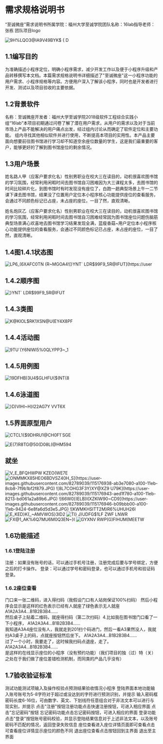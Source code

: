 # 需求规格说明书
“至诚微座”需求说明书所属学院：福州大学至诚学院团队名称：16lab指导老师：张栋 团队项目logo

![9H%LQO3@IA9V49BYK$ { D](https://user-images.githubusercontent.com/82789039/115176846-7df1c280-a100-11eb-916b-2e48b74d81f7.JPG)

## 1.1编写目的
 为准确描述小程序定位，明确小程序需求，减少开发工作以及便于小程序升级和产品转移撰写本文档。本篇需求规格说明书详细描述了"至诚微座"这一小程序功能的用户需求、小程序规格等内容。方便用户深入了解该小程序，同时也是开发者进行开发、测试以及项目验收的主要依据。
 
## 1.2背景软件
名称：至诚微座开发者：福州大学至诚学院2018级软件工程综合实践小组“16lab”本项目初期通过问卷了解了潜在用户需求，从用户的需求以及对于当前市场上产品不能解决的用户痛点出发，经过组内讨论从而确定了软件定位和主要功能。
组内寻找其他相似软件并进行使用，不断提高本项目的实用性。本产品主要面向想要前往图书馆进行学习却不知道空余座位数量的学生，这是我们最重要的客户，能够更好的了解到图书馆座位的剩余情况。

## 1.3用户场景
姓名路人甲（应客户要求化名）性别男职业在校大三在读目的，动机很喜欢图书馆的学习氛围，经常利用闲暇时间去图书馆自习困难因为大三课程太多，去图书馆的时间比较碎片化，到图书馆时有时发现没有座位了，白跑一趟典型场景上午一二节课下课去图书馆，结果没了位置用户定位本小程序核心功能提供座位的查看服务，会通过不同颜色标记已占座，未占座的座位，一目了然，直观清晰。
 
姓名炮灰乙（应客户要求化名）性别男职业在校大三在读目的，动机很喜欢图书馆的学习氛围，经常利用闲暇时间去图书馆自习困难经常因为图书馆座位问题伤脑筋典型场景满心欢喜地去图书馆学习结果发现全满，蓝瘦香菇~用户定位本小程序核心功能提供座位的查看服务，会通过不同颜色标记已占座，未占座的座位，一目了然，直观清晰。

 ## 1.4图1.4.1状态图
![LP6_(6XAFC0TN {R~MGOA4](https://user-images.githubusercontent.com/82789039/115176858-84803a00-a100-11eb-95d8-ecd4fa07a7c4.JPG)![}YNT` LDR$99F9_5R@IFUT](https://user
 ## 1.4.2顺序图
![}YNT` LDR$99F9_5R@IFUT](https://user-images.githubusercontent.com/82789039/115176882-906bfc00-a100-11eb-8e5f-deccbe09b396.JPG)

 ## 1.4.3类图
![K@KIOL$RK1XSN@U(EY4X8PF](https://user-images.githubusercontent.com/82789039/115176887-92ce5600-a100-11eb-8067-02988be93dca.JPG)

 ## 1.4.4活动图
![9TU`(Y6NIWI5%0QLYPP3~_1](https://user-images.githubusercontent.com/82789039/115176897-9661dd00-a100-11eb-9603-8afb5fa99b10.JPG)

 ## 1.4.5用例图
![19DFHB)3U4$GLHFU{$(NT(8](https://user-images.githubusercontent.com/82789039/115176907-9a8dfa80-a100-11eb-8921-4dfdef10fcac.JPG)

 ## 1.4.6泳道图
![}D)VIHI~H}I22AG7Y VVT6X](https://user-images.githubusercontent.com/82789039/115176913-9d88eb00-a100-11eb-839b-a3cb61ec6301.JPG)

 ## 1.5界面原型用户
![CTCL1{$9DHRU1@CH0F1`SGE](https://user-images.githubusercontent.com/82789039/115176917-9f52ae80-a100-11eb-96f7-9e14c18d6c02.JPG)

 ![E(7)R8TG@50(D08L(@HM594](https://user-images.githubusercontent.com/82789039/115176925-a4176280-a100-11eb-9d10-fe52501d9e1c.JPG)


## 就坐

![V_E_B`FQHWPW KZE`O(WE7E](https://user-images.githubusercontent.com/82789039/115176932-a8438000-a100-11eb-9f1c-86d4787f97f4.JPG)
![ONMM`KX85HEO6BDVSZ40H_S](https://user-images.githubusercontent.com/82789039/115176938-ab3e7080-a100-11eb-8cb8-7f9b1bf2f879.JPG)
![8L7COHG3F3Y)XY@XZ9 U79K](https://user-images.githubusercontent.com/82789039/115176943-aed1f780-a100-11eb-8213-bd061a2a89b6.JPG)
![66W0})ELB)I(XZKIW90~CD9](https://user-images.githubusercontent.com/82789039/115176946-b09bbb00-a100-11eb-9424-6e8fa6d5d3e5.JPG)
![KWMKHSITT2M}R6%UHUH26`I](https://user-images.githubusercontent.com/82789039/115176948-b2657e80-a100-11eb-845e-05d591082c47.JPG)
![E_KED}K${_~AMVWOS}3$ID2](https://user-images.githubusercontent.com/82789039/115176951-b396ab80-a100-11eb-8372-4f7bb778cc54.JPG)
![TI} J)UDFG$1LF ZWF LNWR](https://user-images.githubusercontent.com/82789039/115176954-b4c7d880-a100-11eb-93bc-a94f4d58ae53.JPG)
![FX@1_AK%6Q7MU6M0Q3EN~}I](https://user-images.githubusercontent.com/82789039/115176955-b5f90580-a100-11eb-8d19-758b6943374b.JPG)
![GYXNV RWP(G)FIHUM(MEETW](https://user-images.githubusercontent.com/82789039/115176958-b72a3280-a100-11eb-8fae-833a363a9b22.JPG)

## 1.6功能描述
### 1.6.1登陆注册
注册：如果没有账号的话，可以通过手机号注册，注册完成后要与学号绑定，方便之后的打卡操作。
登录：可以通过学号和密码登录，也可以通过手机号和验证码登录。
### 1.6.2座位查看
门口来一张二维码，进入得扫码（我假设门口有人站岗保证100%扫码）
然后小程序会显示是这样的红色表示已经有人就座了绿色表示无人就座
A1A2A3A4...B1B2B3B4......              
然后桌子上贴着二维码，就座得扫码（第二次扫码）4.比如我在图书馆门口看了一下小程序，
A1A2A3A4...B1B2B3B4......              
我知道A3A4座位没有人，我就走到201扫个码进门，然后一看A3果然没人，我就扫A3桌子上的码，点就座按钮然后坐下。
A1A2A3A4...B1B2B3B4......              
 过了一个小时，我要走了，这时候我扫码点退座，走了。
A1A2A3A4...B1B2B3B4......              
 是这样的在线显示座位的小程序（没有预约功能）（我们项目的独（过）特（关）之处在于我们做了座位差错检测机制，而同类的产品几乎没有）
## 1.7验收验证标准
测试功能测试项输入及操作校验点预测结果验收情况小程序     登陆界面本地功能输入账号账号为5-8字符对于超过或没达到的字符进行预测识别，并提示 输入密码框密码长度6-16位，可由数字、英文、下划线符任意组合对于非法文本可以进行与现实别，并提示    点击"注册"按钮注册功能点击快速注册按钮，可进入相应界面   点击"忘记密码"按钮 忘记密码功能点击忘记密码按钮，可进入相应的界面   登录功能点击"登录"按钮账号密码校验，并显示登陆结果信息对于上述非法文本，以及账号密码不匹配的情况，返回登录失败信息  座位查看进入座位详情页面即可查看点击可查看座位详情显示座位的颜色不同  退出座位查看点击按钮回到主界面  退出至主界面
